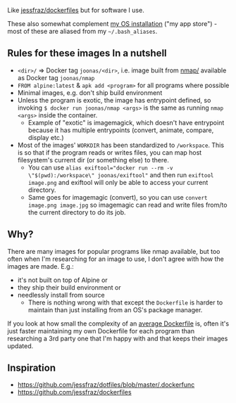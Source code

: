 
Like [jessfraz/dockerfiles](https://github.com/jessfraz/dockerfiles) but for software I use.

These also somewhat complement [my OS installation](https://github.com/joonas-fi/joonas-sys/)
("my app store") - most of these are aliased from my `~/.bash_aliases`.


Rules for these images In a nutshell
------------------------------------

- `<dir>/` => Docker tag `joonas/<dir>`, i.e. image built from [nmap/](nmap/) available as Docker tag `joonas/nmap`
- `FROM alpine:latest` & `apk add <program>` for all programs where possible
- Minimal images, e.g. don't ship build environment
- Unless the program is exotic, the image has entrypoint defined, so invoking
  `$ docker run joonas/nmap <args>` is the same as running `nmap <args>` inside the container.
  	* Example of "exotic" is imagemagick, which doesn't have entrypoint because it has multiple
  	  entrypoints (convert, animate, compare, display etc.)
- Most of the images' `WORKDIR` has been standardized to `/workspace`. This is so that if the program
  reads or writes files, you can map host filesystem's current dir (or something else) to there.
  	* You can use `alias exiftool="docker run --rm -v \"$(pwd):/workspace\" joonas/exiftool"` and
  	  then run `exiftool image.png` and exiftool will only be able to access your current directory.
  	* Same goes for imagemagic (convert), so you can use `convert image.png image.jpg` so imagemagic
  	  can read and write files from/to the current directory to do its job.

Why?
----

There are many images for popular programs like nmap available, but too often when I'm researching
for an image to use, I don't agree with how the images are made. E.g.:

- it's not built on top of Alpine or
- they ship their build environment or
- needlessly install from source
	* There is nothing wrong with that except the `Dockerfile` is harder to maintain than just
	  installing from an OS's package manager.

If you look at how small the complexity of an [average Dockerfile](nmap/) is, often it's just faster
maintaining my own Dockerfile for each program than researching a 3rd party one that I'm happy with
and that keeps their images updated.


Inspiration
-----------

- https://github.com/jessfraz/dotfiles/blob/master/.dockerfunc
- https://github.com/jessfraz/dockerfiles

